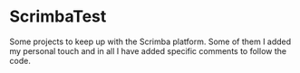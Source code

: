 # ScrimbaTest
Some projects to keep up with the Scrimba platform. Some of them I added my personal touch and in all I have added specific comments to follow the code.
